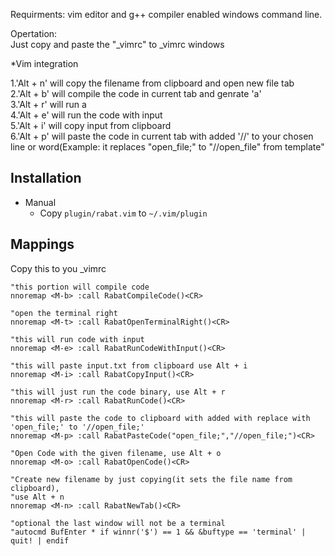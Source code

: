 Requirments:
vim editor and g++ compiler enabled windows command line. <br>

Opertation:<br>
Just copy and paste the "_vimrc" to _vimrc windows


*Vim integration

1.'Alt + n' will copy the filename from clipboard and open new file tab <br>
2.'Alt + b' will compile the code in current tab and genrate 'a'<br>
3.'Alt + r' will run a<br>
4.'Alt + e' will run the code with input<br>
5.'Alt + i' will copy input from clipboard<br>
6.'Alt + p' will paste the code in current tab with added '//' to your chosen line or word(Example: it replaces "open_file;" to "//open_file" from template"<br>

Installation
------------
* Manual
  * Copy `plugin/rabat.vim` to `~/.vim/plugin`


Mappings
---------
Copy this to you _vimrc
```vim
"this portion will compile code
nnoremap <M-b> :call RabatCompileCode()<CR>

"open the terminal right
nnoremap <M-t> :call RabatOpenTerminalRight()<CR>

"this will run code with input
nnoremap <M-e> :call RabatRunCodeWithInput()<CR>

"this will paste input.txt from clipboard use Alt + i
nnoremap <M-i> :call RabatCopyInput()<CR>

"this will just run the code binary, use Alt + r
nnoremap <M-r> :call RabatRunCode()<CR>

"this will paste the code to clipboard with added with replace with 'open_file;' to '//open_file;' 
nnoremap <M-p> :call RabatPasteCode("open_file;","//open_file;")<CR>

"Open Code with the given filename, use Alt + o
nnoremap <M-o> :call RabatOpenCode()<CR>

"Create new filename by just copying(it sets the file name from clipboard),
"use Alt + n
nnoremap <M-n> :call RabatNewTab()<CR>

"optional the last window will not be a terminal
"autocmd BufEnter * if winnr('$') == 1 && &buftype == 'terminal' | quit! | endif
```
